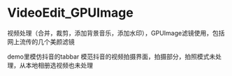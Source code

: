 # VideoEdit_GPUImage
视频处理（合并，裁剪，添加背景音乐，添加水印），GPUImage滤镜使用，包括网上流传的几个美颜滤镜


demo里模仿抖音的tabbar
模范抖音的视频拍摄界面，拍摄部分，拍照模式未处理，从本地相册选视频也未处理
